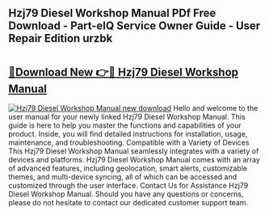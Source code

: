 ## Hzj79 Diesel Workshop Manual PDf Free Download - Part-eIQ Service Owner Guide - User Repair Edition urzbk

# <h2><a href="http://bc67699.oget.top/?id=Hzj79+Diesel+Workshop+Manual">🔗Download New 👉🔴 Hzj79 Diesel Workshop Manual</a></h2>

[![Hzj79 Diesel Workshop Manual new download](https://i.imgur.com/5g1atiW.png)](http://bc67699.oget.top/?id=Hzj79+Diesel+Workshop+Manual)
Hello and welcome to the user manual for your newly linked Hzj79 Diesel Workshop Manual. This guide is here to help you master the functions and capabilities of your product. Inside, you will find detailed instructions for installation, usage, maintenance, and troubleshooting. Compatible with a Variety of Devices This Hzj79 Diesel Workshop Manual seamlessly integrates with a variety of devices and platforms. Hzj79 Diesel Workshop Manual comes with an array of advanced features, including geolocation, smart alerts, customizable themes, and multi-device syncing, all of which can be accessed and customized through the user interface. Contact Us for Assistance Hzj79 Diesel Workshop Manual. Should you have any questions or concerns, please do not hesitate to contact our dedicated customer support team.
